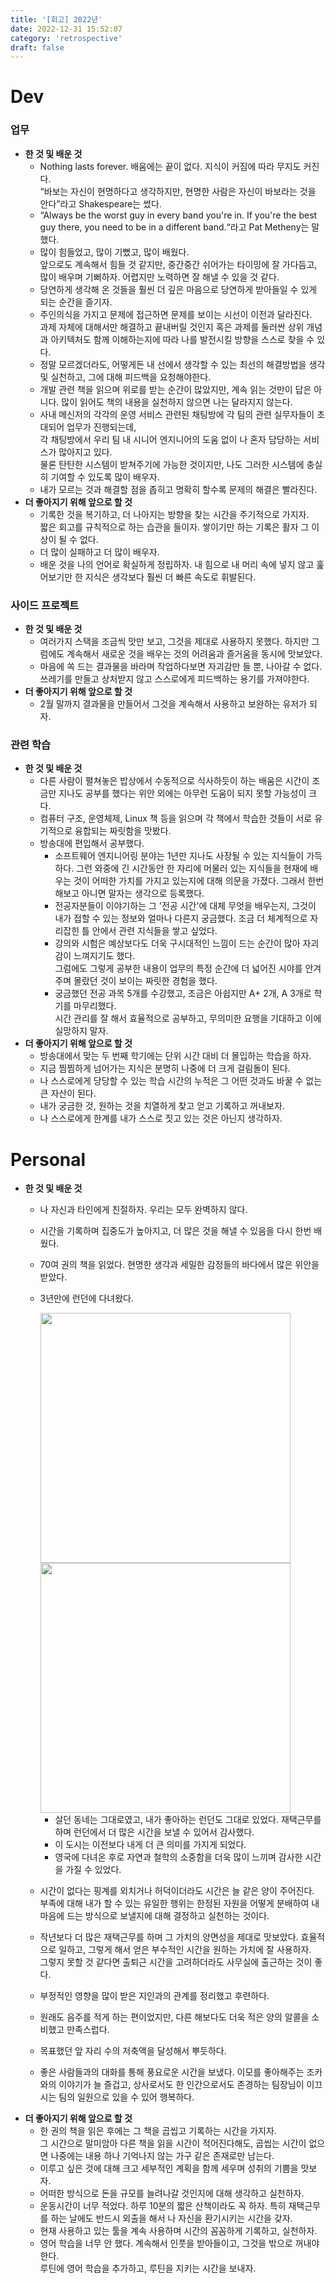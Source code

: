 ```yaml
---
title: '[회고] 2022년'
date: 2022-12-31 15:52:07
category: 'retrospective'
draft: false
---
```

# Dev

  ### 업무

  - **한 것 및 배운 것**
      - Nothing lasts forever. 배움에는 끝이 없다. 지식이 커짐에 따라 무지도 커진다.  
      “바보는 자신이 현명하다고 생각하지만, 현명한 사람은 자신이 바보라는 것을 안다”라고 Shakespeare는 썼다.
      - “Always be the worst guy in every band you're in. If you're the best guy there, you need to be in a different band.“라고 Pat Metheny는 말했다.
      - 많이 힘들었고, 많이 기뻤고, 많이 배웠다.  
        앞으로도 계속해서 힘들 것 같지만, 중간중간 쉬어가는 타이밍에 잘 가다듬고, 많이 배우며 기뻐하자. 어렵지만 노력하면 잘 해낼 수 있을 것 같다.
      - 당연하게 생각해 온 것들을 훨씬 더 깊은 마음으로 당연하게 받아들일 수 있게 되는 순간을 즐기자.
      - 주인의식을 가지고 문제에 접근하면 문제를 보이는 시선이 이전과 달라진다.  
        과제 자체에 대해서만 해결하고 끝내버릴 것인지 혹은 과제를 둘러싼 상위 개념과 아키텍처도 함께 이해하는지에 따라 나를 발전시킬 방향을 스스로 찾을 수 있다.
      - 정말 모르겠더라도, 어떻게든 내 선에서 생각할 수 있는 최선의 해결방법을 생각 및 실천하고, 그에 대해 피드백을 요청해야한다.
      - 개발 관련 책을 읽으며 위로를 받는 순간이 많았지만, 계속 읽는 것만이 답은 아니다. 많이 읽어도 책의 내용을 실천하지 않으면 나는 달라지지 않는다.
      - 사내 메신저의 각각의 운영 서비스 관련된 채팅방에 각 팀의 관련 실무자들이 초대되어 업무가 진행되는데,  
        각 채팅방에서 우리 팀 내 시니어 엔지니어의 도움 없이 나 혼자 담당하는 서비스가 많아지고 있다.  
        물론 탄탄한 시스템이 받쳐주기에 가능한 것이지만, 나도 그러한 시스템에 충실히 기여할 수 있도록 많이 배우자. 
      - 내가 모르는 것과 해결할 점을 좁히고 명확히 할수록 문제의 해결은 빨라진다.
  - **더 좋아지기 위해 앞으로 할 것**
      - 기록한 것을 복기하고, 더 나아지는 방향을 찾는 시간을 주기적으로 가지자.  
        짧은 회고를 규칙적으로 하는 습관을 들이자. 쌓이기만 하는 기록은 활자 그 이상이 될 수 없다.
      - 더 많이 실패하고 더 많이 배우자.
      - 배운 것을 나의 언어로 확실하게 정립하자. 내 힘으로 내 머리 속에 넣지 않고 훑어보기만 한 지식은 생각보다 훨씬 더 빠른 속도로 휘발된다.
      
### 사이드 프로젝트
  - **한 것 및 배운 것**
      - 여러가지 스택을 조금씩 맛만 보고, 그것을 제대로 사용하지 못했다. 하지만 그럼에도 계속해서 새로운 것을 배우는 것의 어려움과 즐거움을 동시에 맛보았다.
      - 마음에 쏙 드는 결과물을 바라며 작업하다보면 자괴감만 들 뿐, 나아갈 수 없다. 쓰레기를 만들고 상처받지 않고 스스로에게 피드백하는 용기를 가져야한다.
  - **더 좋아지기 위해 앞으로 할 것**
      - 2월 말까지 결과물을 만들어서 그것을  계속해서 사용하고 보완하는 유저가 되자.

###  관련 학습
  - **한 것 및 배운 것**
      - 다른 사람이 펼쳐놓은 밥상에서 수동적으로 식사하듯이 하는 배움은 시간이 조금만 지나도 공부를 했다는 위안 외에는 아무런 도움이 되지 못할 가능성이 크다.
      - 컴퓨터 구조, 운영체제, Linux 책 등을 읽으며 각 책에서 학습한 것들이 서로 유기적으로 융합되는 짜릿함을 맛봤다.
      - 방송대에 편입해서 공부했다.
          - 소프트웨어 엔지니어링 분야는 1년만 지나도 사장될 수 있는 지식들이 가득하다. 그런 와중에 긴 시간동안 한 자리에 머물러 있는 지식들을 현재에 배우는 것이 어떠한 가치를 가지고 있는지에 대해 의문을 가졌다. 그래서 한번 해보고 아니면 말자는 생각으로 등록했다.
          - 전공자분들이 이야기하는 그 '전공 시간'에 대체 무엇을 배우는지, 그것이 내가 접할 수 있는 정보와 얼마나 다른지 궁금했다. 조금 더 체계적으로 자리잡힌 틀 안에서 관련 지식들을 쌓고 싶었다.
          - 강의와 시험은 예상보다도 더욱 구시대적인 느낌이 드는 순간이 많아 자괴감이 느껴지기도 했다.  
            그럼에도 그렇게 공부한 내용이 업무의 특정 순간에 더 넓어진 시야를 안겨주며 몰랐던 것이 보이는 짜릿한 경험을 했다.
          - 궁금했던 전공 과목 5개를 수강했고, 조금은 아쉽지만 A+ 2개, A 3개로 학기를 마무리했다.  
            시간 관리를 잘 해서 효율적으로 공부하고, 무의미한 요행을 기대하고 이에 실망하지 말자.
  - **더 좋아지기 위해 앞으로 할 것**
      - 방송대에서 맞는 두 번째 학기에는 단위 시간 대비 더 몰입하는 학습을 하자.
      - 지금 찜찜하게 넘어가는 지식은 분명히 나중에 더 크게 걸림돌이 된다.
      - 나 스스로에게 당당할 수 있는 학습 시간의 누적은 그 어떤 것과도 바꿀 수 없는 큰 자산이 된다.
      - 내가 궁금한 것, 원하는 것을 치열하게 찾고 얻고 기록하고 꺼내보자.
      - 나 스스로에게 한계를 내가 스스로 짓고 있는 것은 아닌지 생각하자.

# Personal

  - **한 것 및 배운 것**
    - 나 자신과 타인에게 친절하자. 우리는 모두 완벽하지 않다.
    - 시간을 기록하며 집중도가 높아지고, 더 많은 것을 해낼 수 있음을 다시 한번 배웠다.
    - 70여 권의 책을 읽었다. 현명한 생각과 세밀한 감정들의 바다에서 많은 위안을 받았다.
    - 3년만에 런던에 다녀왔다.

      <img src="https://user-images.githubusercontent.com/79896443/210128671-ecd2c8df-c825-4313-aa13-f9b9f02a064f.JPG" width="400" />

      <img src="https://user-images.githubusercontent.com/79896443/210128673-ff4269e3-0156-4f62-8c4b-ac396603956c.JPG" width="400" />
            

        - 살던 동네는 그대로였고, 내가 좋아하는 런던도 그대로 있었다. 재택근무를 하며 런던에서 더 많은 시간을 보낼 수 있어서 감사했다.
        - 이 도시는 이전보다 내게 더 큰 의미를 가지게 되었다.
        - 영국에 다녀온 후로 자연과 철학의 소중함을 더욱 많이 느끼며 감사한 시간을 가질 수 있었다.
    - 시간이 없다는 핑계를 외치거나 허덕이더라도 시간은 늘 같은 양이 주어진다.  
      부족에 대해 내가 할 수 있는 유일한 행위는 한정된 자원을 어떻게 분배하여 내 마음에 드는 방식으로 보낼지에 대해 결정하고 실천하는 것이다.
    - 작년보다 더 많은 재택근무를 하며 그 가치의 양면성을 제대로 맛보았다. 효율적으로 일하고, 그렇게 해서 얻은 부수적인 시간을 원하는 가치에 잘 사용하자.  
      그렇지 못할 것 같다면 출퇴근 시간을 고려하더라도 사무실에 출근하는 것이 좋다.
    - 부정적인 영향을 많이 받은 지인과의 관계를 정리했고 후련하다.
    - 원래도 음주를 적게 하는 편이었지만, 다른 해보다도 더욱 적은 양의 알콜을 소비했고 만족스럽다.
    - 목표했던 앞 자리 수의 저축액을 달성해서 뿌듯하다.
    - 좋은 사람들과의 대화를 통해 풍요로운 시간을 보냈다. 이모를 좋아해주는 조카와의 이야기가 늘 즐겁고, 상사로서도 한 인간으로서도 존경하는 팀장님이 이끄시는 팀의 일원으로 있을 수 있어 행복하다.
  - **더 좋아지기 위해 앞으로 할 것**
    - 한 권의 책을 읽은 후에는 그 책을 곱씹고 기록하는 시간을 가지자.  
      그 시간으로 말미암아 다른 책을 읽을 시간이 적어진다해도, 곱씹는 시간이 없으면 나중에는 내용 하나 기억나지 않는 가구 같은 존재로만 남는다.
    - 이루고 싶은 것에 대해 크고 세부적인 계획을 함께 세우며 성취의 기쁨을 맛보자.
    - 어떠한 방식으로 돈을 규모를 늘려나갈 것인지에 대해 생각하고 실천하자.
    - 운동시간이 너무 적었다. 하루 10분의 짧은 산책이라도 꼭 하자. 특히 재택근무를 하는 날에도 반드시 외출을 해서 나 자신을 환기시키는 시간을 갖자.
    - 현재 사용하고 있는 툴을 계속 사용하며 시간의 꼼꼼하게 기록하고, 실천하자.
    - 영어 학습을 너무 안 했다. 계속해서 인풋을 받아들이고, 그것을 밖으로 꺼내야 한다.  
      루틴에 영어 학습을 추가하고, 루틴을 지키는 시간을 보내자.